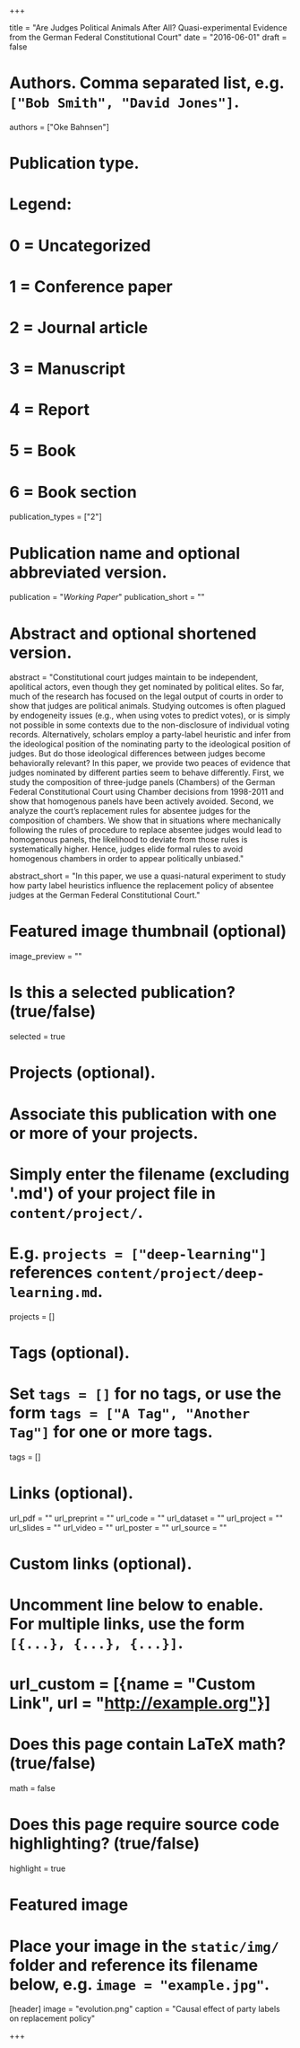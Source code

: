 +++

title = "Are Judges Political Animals After All? Quasi-experimental Evidence from the German Federal Constitutional Court"
date = "2016-06-01"
draft = false

# Authors. Comma separated list, e.g. `["Bob Smith", "David Jones"]`.
authors = ["Oke Bahnsen"]

# Publication type.
# Legend:
# 0 = Uncategorized
# 1 = Conference paper
# 2 = Journal article
# 3 = Manuscript
# 4 = Report
# 5 = Book
# 6 = Book section
publication_types = ["2"]

# Publication name and optional abbreviated version.
publication = "*Working Paper*"
publication_short = ""

# Abstract and optional shortened version.
abstract = "Constitutional court judges maintain to be independent, apolitical actors, even though they get nominated by political elites. So far, much of the research has focused on the legal output of courts in order to show that judges are political animals. Studying outcomes is often plagued by endogeneity issues (e.g., when using votes to predict votes), or is simply not possible in some contexts due to the non-disclosure of individual voting records. Alternatively, scholars employ a party-label heuristic and infer from the ideological position of the nominating party to the ideological position of judges. But do those ideological differences between judges become behaviorally relevant? In this paper, we provide two peaces of evidence that judges nominated by different parties seem to behave differently. First, we study the composition of three-judge panels (Chambers) of the German Federal Constitutional Court using Chamber decisions from 1998-2011 and show that homogenous panels have been actively avoided. Second, we analyze the court’s replacement rules for absentee judges for the composition of chambers. We show that in situations where mechanically following the rules of procedure to replace absentee judges would lead to homogenous panels, the likelihood to deviate from those rules is systematically higher. Hence, judges elide formal rules to avoid homogenous chambers in order to appear politically unbiased."

abstract_short = "In this paper, we use a quasi-natural experiment to study how party label heuristics influence the replacement policy of absentee judges at the German Federal Constitutional Court."

# Featured image thumbnail (optional)
image_preview = ""

# Is this a selected publication? (true/false)
selected = true

# Projects (optional).
#   Associate this publication with one or more of your projects.
#   Simply enter the filename (excluding '.md') of your project file in `content/project/`.
#   E.g. `projects = ["deep-learning"]` references `content/project/deep-learning.md`.
projects = []

# Tags (optional).
#   Set `tags = []` for no tags, or use the form `tags = ["A Tag", "Another Tag"]` for one or more tags.
tags = []

# Links (optional).
url_pdf = ""
url_preprint = ""
url_code = ""
url_dataset = ""
url_project = ""
url_slides = ""
url_video = ""
url_poster = ""
url_source = ""

# Custom links (optional).
#   Uncomment line below to enable. For multiple links, use the form `[{...}, {...}, {...}]`.
# url_custom = [{name = "Custom Link", url = "http://example.org"}]

# Does this page contain LaTeX math? (true/false)
math = false

# Does this page require source code highlighting? (true/false)
highlight = true

# Featured image
# Place your image in the `static/img/` folder and reference its filename below, e.g. `image = "example.jpg"`.
[header]
image = "evolution.png"
caption = "Causal effect of party labels on replacement policy"

+++
